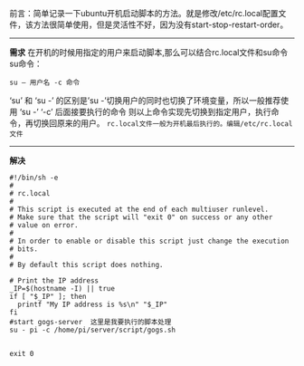 前言：简单记录一下ubuntu开机启动脚本的方法。就是修改/etc/rc.local配置文件，该方法很简单使用，但是灵活性不好，因为没有start-stop-restart-order。
___
**需求**
在开机的时候用指定的用户来启动脚本,那么可以结合rc.local文件和su命令
su命令：
~~~
su – 用户名 -c 命令
~~~
‘su’ 和 ‘su -’ 的区别是’su -’切换用户的同时也切换了环境变量，所以一般推荐使用 ‘su -’
‘-c’ 后面接要执行的命令
则以上命令实现先切换到指定用户，执行命令，再切换回原来的用户。
`rc.local文件一般为开机最后执行的。编辑/etc/rc.local文件`
___
**解决**
~~~
#!/bin/sh -e
#
# rc.local
#
# This script is executed at the end of each multiuser runlevel.
# Make sure that the script will "exit 0" on success or any other
# value on error.
#
# In order to enable or disable this script just change the execution
# bits.
#
# By default this script does nothing.

# Print the IP address
_IP=$(hostname -I) || true
if [ "$_IP" ]; then
  printf "My IP address is %s\n" "$_IP"
fi
#start gogs-server  这里是我要执行的脚本处理
su - pi -c /home/pi/server/script/gogs.sh


exit 0

~~~
